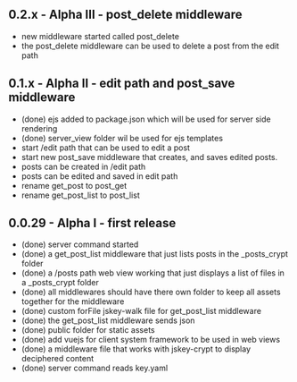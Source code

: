## 0.2.x - Alpha III - post_delete middleware
  * new middleware started called post_delete
  * the post_delete middleware can be used to delete a post from the edit path

## 0.1.x - Alpha II - edit path and post_save middleware
  * (done) ejs added to package.json which will be used for server side rendering
  * (done) server_view folder wil be used for ejs templates
  * start /edit path that can be used to edit a post
  * start new post_save middleware that creates, and saves edited posts.
  * posts can be created in /edit path
  * posts can be edited and saved in edit path
  * rename get_post to post_get
  * rename get_post_list to post_list
  
## 0.0.29 - Alpha I - first release
  * (done) server command started
  * (done) a get_post_list middleware that just lists posts in the _posts_crypt folder
  * (done) a /posts path web view working that just displays a list of files in a _posts_crypt folder
  * (done) all middlewares should have there own folder to keep all assets together for the middleware
  * (done) custom forFile jskey-walk file for get_post_list middleware
  * (done) the get_post_list middleware sends json
  * (done) public folder for static assets
  * (done) add vuejs for client system framework to be used in web views
  * (done) a middleware file that works with jskey-crypt to display deciphered content
  * (done) server command reads key.yaml

